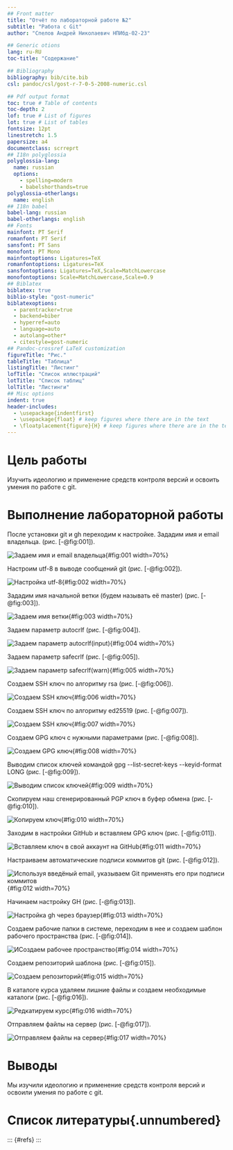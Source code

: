 ```yaml
---
## Front matter
title: "Отчёт по лабораторной работе №2"
subtitle: "Работа с Git"
author: "Спелов Андрей Николаевич НПИбд-02-23"

## Generic otions
lang: ru-RU
toc-title: "Содержание"

## Bibliography
bibliography: bib/cite.bib
csl: pandoc/csl/gost-r-7-0-5-2008-numeric.csl

## Pdf output format
toc: true # Table of contents
toc-depth: 2
lof: true # List of figures
lot: true # List of tables
fontsize: 12pt
linestretch: 1.5
papersize: a4
documentclass: scrreprt
## I18n polyglossia
polyglossia-lang:
  name: russian
  options:
	- spelling=modern
	- babelshorthands=true
polyglossia-otherlangs:
  name: english
## I18n babel
babel-lang: russian
babel-otherlangs: english
## Fonts
mainfont: PT Serif
romanfont: PT Serif
sansfont: PT Sans
monofont: PT Mono
mainfontoptions: Ligatures=TeX
romanfontoptions: Ligatures=TeX
sansfontoptions: Ligatures=TeX,Scale=MatchLowercase
monofontoptions: Scale=MatchLowercase,Scale=0.9
## Biblatex
biblatex: true
biblio-style: "gost-numeric"
biblatexoptions:
  - parentracker=true
  - backend=biber
  - hyperref=auto
  - language=auto
  - autolang=other*
  - citestyle=gost-numeric
## Pandoc-crossref LaTeX customization
figureTitle: "Рис."
tableTitle: "Таблица"
listingTitle: "Листинг"
lofTitle: "Список иллюстраций"
lotTitle: "Список таблиц"
lolTitle: "Листинги"
## Misc options
indent: true
header-includes:
  - \usepackage{indentfirst}
  - \usepackage{float} # keep figures where there are in the text
  - \floatplacement{figure}{H} # keep figures where there are in the text
---
```


# Цель работы

Изучить идеологию и применение средств контроля версий и освоить умения по работе с git.

# Выполнение лабораторной работы

После установки git и gh переходим к настройке. Зададим имя и email владельца. (рис. [-@fig:001]).

![Задаем имя и email владельца](image/1.png){#fig:001 width=70%}

Настроим utf-8 в выводе сообщений git (рис. [-@fig:002]).

![Настройка utf-8](image/2.png){#fig:002 width=70%}

Зададим имя начальной ветки (будем называть её master) (рис. [-@fig:003]).

![Задаем имя ветки](image/3.png){#fig:003 width=70%}

Задаем параметр autocrlf (рис. [-@fig:004]).

![Задаем параметр autocrlf(input)](image/4.png){#fig:004 width=70%}

Задаем параметр safecrlf (рис. [-@fig:005]).

![Задаем параметр safecrlf(warn)](image/5.png){#fig:005 width=70%}

Создаем SSH ключ по алгоритму rsa (рис. [-@fig:006]).

![Создаем SSH ключ](image/6.png){#fig:006 width=70%}

Создаем SSH ключ по алгоритму ed25519 (рис. [-@fig:007]).

![Создаем SSH ключ](image/7.png){#fig:007 width=70%}

Создаем GPG ключ с нужными параметрами (рис. [-@fig:008]).

![Создаем GPG ключ](image/8.png){#fig:008 width=70%}

Выводим список ключей командой gpg --list-secret-keys --keyid-format LONG (рис. [-@fig:009]).

![Выводим список ключей](image/9.png){#fig:009 width=70%}

Cкопируем наш сгенерированный PGP ключ в буфер обмена (рис. [-@fig:010]).

![Копируем ключ](image/10.png){#fig:010 width=70%}

Заходим в настройки GitHub и вставляем GPG ключ (рис. [-@fig:011]).

![Вставляем ключ в свой аккаунт на GitHub](image/11.png){#fig:011 width=70%}

Настраиваем автоматические подписи коммитов git (рис. [-@fig:012]).

![Используя введёный email, указываем Git применять его при подписи коммитов](image/12.png){#fig:012 width=70%}

Начинаем настройку GH  (рис. [-@fig:013]).

![Настройка gh через браузер](image/13.png){#fig:013 width=70%}

Создаем рабочие папки в системе, переходим в нее и создаем шаблон рабочего пространства  (рис. [-@fig:014]).

![ИСоздаем рабочее пространство](image/14.png){#fig:014 width=70%}

Создаем репозиторий шаблона  (рис. [-@fig:015]).

![Создаем репозиторий](image/15.png){#fig:015 width=70%}

В каталоге курса удаляем лишние файлы и создаем необходимые каталоги  (рис. [-@fig:016]).

![Редкатируем курс](image/16.png){#fig:016 width=70%}

Отправляем файлы на сервер (рис. [-@fig:017]).

![Отправляем файлы на сервер](image/17.png){#fig:017 width=70%}

# Выводы

Мы изучили идеологию и применение средств контроля версий и освоили умения по работе с git.

# Список литературы{.unnumbered}

::: {#refs}
:::
